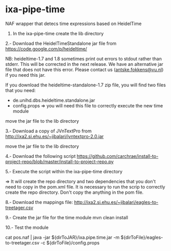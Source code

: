 ixa-pipe-time
=============

NAF wrapper that detecs time expressions based on HeidelTime

1. In the ixa-pipe-time create the lib directory

2.- Download the HeidelTimeStandalone jar file from
https://code.google.com/p/heideltime/

NB: heideltime-1.7 and 1.8 sometimes print out errors to stdout rather than stderr.
This will be corrected in the next release. 
We have an alternative jar file that does not have this error. Please contact us (antske.fokkens@vu.nl) if you need this jar.


If you download the heideltime-standalone-1.7 zip file, you will find two files that you need:
- de.unihd.dbs.heideltime.standalone.jar
- config.props => you will need this file to correctly execute the new time module

move the jar file to the lib directory

3.- Download a copy of JVnTextPro from http://ixa2.si.ehu.es/~jibalari/jvntextpro-2.0.jar

move the jar file to the lib directory

4.- Download the following script https://github.com/carchrae/install-to-project-repo/blob/master/install-to-project-repo.py

5.- Execute the script within the ixa-pipe-time directory

=> It will create the repo directory and two dependencies that you don't need to copy in the pom.xml file. It is necessary to run the scrip to correctly create the repo directory. Don't copy the anything in the pom file. 

8.- Download the mappings file: http://ixa2.si.ehu.es/~jibalari/eagles-to-treetager.csv

9.- Create the jar file for the time module
    mvn clean install

10.- Test the module

cat pos.naf | java -jar ${dirToJAR}/ixa.pipe.time.jar -m ${dirToFile}/eagles-to-treetager.csv -c ${dirToFile}/config.props


